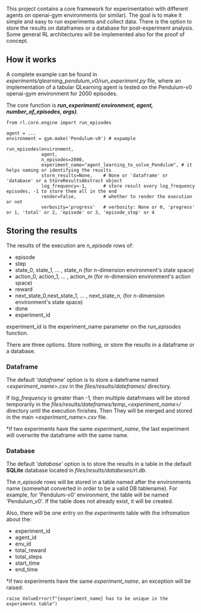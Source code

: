 This project contains a core framework for experimentation with different agents on openai-gym environments (or similar). 
The goal is to make it simple and easy to run experiments and collect data. There is the option to store the results on dataframes
or a database for post-experiment analysis. Some general RL architectures will be implemented
also for the proof of concept.

## How it works

A complete example can be found in *experiments/qlearning_pendulum_v0/run_experiment.py*
file, where an implementation of a tabular QLearning agent is tested on the
Pendulum-v0 openai-gym environment for 2000 episodes.

The core function is ***run_experiment( environment, agent, number_of_episodes, args)***.
    
    from rl.core.engine import run_episodes
    
    agent = ...
    environment = gym.make('Pendulum-v0') # expample 
    
    run_episodes(environment,
                 agent,
                 n_episodes=2000,   
                 experiment_name="agent_learning_to_solve_Pendulum", # it helps naming or identifying the reuslts
                 store_results=None,    # None or 'dataframe' or 'database' or a StoreResultsAbstract object 
                 log_frequency=-1,      # store result every log_frequency episodes, -1 to store them all in the end
                 render=False,          # whether to render the execution or not
                 verbosity='progress'   # verbosity: None or 0, 'progress' or 1, 'total' or 2, 'episode' or 3, 'episode_step' or 4

## Storing the results
The results of the execution are _n_episode_ rows of:     
* episode                     
* step                        
* state_0, state_1, ... , state_n  (for n-dimension environment's state space)
* action_0, action_1, ... , action_m (for m-dimension environment's action space)
* reward
* next_state_0,next_state_1, ... , next_state_n, (for n-dimension environment's state space)
* done
* experiment_id

experiment_id is the experiment_name parameter on the *run_episodes* function.
 
There are three options. Store nothing, or store the results in a dataframe or a database.

### Dataframe
The default *'dataframe'* option is to store a dateframe named *<experiment_name>.csv*
in the *files/results/dateframes/* directory. 

If *log_frequency* is greater than -1, then multiple datafrmaes will be stored temporarily in the 
*files/results/dateframes/temp_<experiment_name>/* directory until the execution finishes. Then They will be merged and
stored in the main *<experiment_name>.csv* file.

*if two experiments have the same *experiment_name*, the last experiment will overwrite
the dataframe with the same name.

### Database
The default *'database'* option is to store the results in a table in the default **SQLite** database located in 
*files/results/databeses/rl.db*.

The *n_episode* rows will be stored in a table named after the environments name (somewhat
converted in order to be a valid DB tablename). For example, for 'Pendulum-v0' environment,
the table will be named 'Pendulum_v0'. If the table does not already exist, it will be created.

Also, there will be one entry on the *experiments* table with the infromation about the:
* experiment_id
* agent_id
* env_id
* total_reward
* total_steps
* start_time
* end_time

*if two experiments have the same *experiment_name*, an exception will be raised:   

    raise ValueError(f"{experiment_name} has to be unique in the experiments table")
